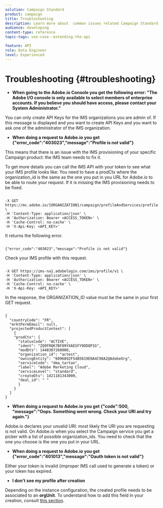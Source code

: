 ```yaml
---
solution: Campaign Standard
product: campaign
title: Troubleshooting
description: Learn more about  common issues related Campaign Standard APIs.
audience: developing
content-type: reference
topic-tags: use-case--extending-the-api

feature: API
role: Data Engineer
level: Experienced
---
```


# Troubleshooting {#troubleshooting}

* **When going to the Adobe.io Console you get the following error: "The Adobe I/O console is only available to select members of enterprise accounts. If you believe you should have access, please contact your System Administrator."**

You can only create API Keys for the IMS organizations you are admin of. If this message is displayed and you want to create API Keys and you want to ask one of the administrator of the IMS organization.

* **When doing a request to Adobe.io you get {"error_code":"403023","message":"Profile is not valid"}**

This means that there is an issue with the IMS provisioning of your specific Campaign product: the IMS team needs to fix it.

To get more details you can call the IMS API with your token to see what your IMS profile looks like: You need to have a prodCtx where the organization_id is the same as the one you put in you URL for Adobe.io to be able to route your request.
If it is missing the IMS provisioning needs to be fixed.

```

-X GET https://mc.adobe.io/{ORGANIZATION}/campaign/profileAndServices/profile \
-H 'Content-Type: application/json' \
-H 'Authorization: Bearer <ACCESS_TOKEN>' \
-H 'Cache-Control: no-cache' \
-H 'X-Api-Key: <API_KEY>'

```

It returns the following error.

```

{"error_code":"403023","message":"Profile is not valid"}

```

Check your IMS profile with this request.

```

-X GET https://ims-na1.adobelogin.com/ims/profile/v1 \
-H 'Content-Type: application/json' \
-H 'Authorization: Bearer <ACCESS_TOKEN>' \
-H 'Cache-Control: no-cache' \
-H 'X-Api-Key: <API_KEY>'

```

In the response, the ORGANIZATION_ID value must be the same in your first GET request.

```

{
  "countryCode": "FR",
  "mrktPermEmail": null,
  "projectedProductContext": [
    {
    "prodCtx": {
      "statusCode": "ACTIVE",
      "ident": "ZQ9FRQK7BF09YXAESFY9DDQP1G",
      "modDts": 1448307260000,
      "organization_id": "actest",
      "owningEntity": "6096892F54B5819E0A4C98A2@AdobeOrg",
      "serviceCode": "dma_tartan",
      "label": "Adobe Marketing Cloud",
      "serviceLevel": "standard",
      "createDts": 1421181343000,
      "deal_id": " "
      }
    }
  ]
}

```

* **When doing a request to Adobe.io you get {"code":500, "message":"Oops. Something went wrong. Check your URI and try again."}**

Adobe.io declares your unvalid URI: most likely the URI you are requesting is not valid. On Adobe.io when you select the Campaign service you get a picker with a list of possible organization_ids. You need to check that the one you choose is the one you put in your URL.

* **When doing a request to Adobe.io you get {"error_code":"401013","message":"Oauth token is not valid"}**

Either your token is invalid (improper IMS call used to generate a token) or your token has expired.

* **I don't see my profile after creation**

Depending on the instance configuration, the created profile needs to be associated to an **orgUnit**. To understand how to add this field in your creation, consult [this section](../../api/using/creating-profiles.md).

<!-- * (error duplicate key : quand tu crées un profile qui existe déjà , il faut faire un patch pour updater le profile plutôt qu’un POST)

With Curl
List all profiles

Create a profile

Update the mobilePhone attribute of a profile

API Calls on Service

GET the list of services

-->

<!--

How to find and use a filter?
Error codes:

* PAtch sur Age = message d'erreur :
500
Cannot update the 'age' property that is read-only
'age' property is not valid for the 'profile' resource.
-->

<!--
How to filter a list of subscribed profiles with available profile filters ? by date (by les filtres dispo sur la ressource) ?

Pattern classique :

recupérer la liste des subscriptions filtrées d'un profile
1) get sur profile
2) recup PKey
3) get sur PKey
4) get sur href des subscriptions

Comment savoir quel filtre appliquer ?

1) get sur metadata de profile
2) retourne description de la collection subscription
3) get sur la valeur du champ resTarget
4) get sur le href dans filters
5) retourne les filtres applicables sur l'url des data.

-->
